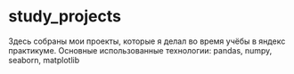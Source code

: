 # study_projects
Здесь собраны мои проекты, которые я делал во время учёбы в яндекс практикуме.
Основные использованные технологии: pandas, numpy, seaborn, matplotlib